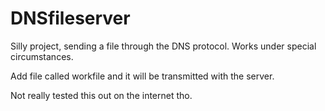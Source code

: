 DNSfileserver
=============

Silly project, sending a file through the DNS protocol. Works under special circumstances.

Add file called workfile and it will be transmitted with the server.

Not really tested this out on the internet tho.
